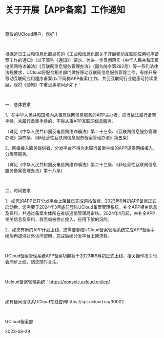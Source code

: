 # 关于开展【APP备案】工作通知

<br/>

尊敬的UCloud用户，您好！

 <br/>

根据近日工业和信息化部发布的《工业和信息化部关于开展移动互联网应用程序备案工作的通知》（以下简称《通知》）要求，为进一步贯彻落实《中华人民共和国反电信网络诈骗法》《互联网信息服务管理办法》（国务院令第292号）等一系列法律法规要求，UCloud将配合相关部门做好移动互联网信息服务管理工作，有序开展移动互联网应用程序备案(以下简称APP备案)工作，共促互联网行业健康可持续发展。现将《通知》中重点事项同步如下： 

 <br/>

一、总体要求

  1、在中华人民共和国境内从事互联网信息服务的APP主办者，应当依法履行备案手续，未履行备案手续的，不得从事APP互联网信息服务。

（详见《中华人民共和国反电信网络诈骗法》第二十三条、《互联网信息服务管理办法》第四条、《非经营性互联网信息服务备案管理办法》第五条）

  2、网络接入服务提供者、分发平台不得为未履行备案手续的APP提供网络接入、分发等服务。

（详见《中华人民共和国反电信网络诈骗法》第二十三条、《非经营性互联网信息服务备案管理办法》第十八条）

 <br/>

二、时间要求

  1、如您的APP已在分发平台上架且已完成网站备案，2023年9月初APP备案正式启动后，您需要于2024年3月底前登陆UCloud备案管理系统，补全APP相关信息及资料，并通过备案主体所在省级通信管理局审核。2024年4月起，未补全APP相关信息及资料，将面临被停止接入、应用下架的风险。

  2、如您有新的APP计划上线，您需要登陆UCloud备案管理系统完成APP备案手续后再提供对外访问使用，完成后续分发平台上架流程。

 <br/>

UCloud备案管理系统APP备案功能将于2023年9月初正式上线，相关操作指引也会同步上线，请您随时关注。

<br/>

Ucloud备案管理系统：https://console.ucloud.cn/icp/

<br/>

如有疑问请联系UCloud在线咨询https://spt.ucloud.cn/30002

<br/>

UCloud备案部

2023-08-29